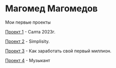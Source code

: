 # Магомед Магомедов
Мои первые проекты

[Проект 1](https://magomedov-m.github.io/Salta/) - Салта 2023г.

[Проект 2](https://magomedov-m.github.io/Simplisity/) - Simplisity.

[Проект 3](https://magomedov-m.github.io/lesson_12/) - Как заработать свой первый  миллион.

[Проект 4]() - Музыкант
